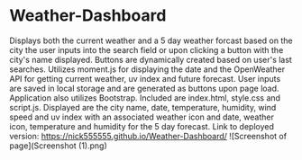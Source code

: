 # Weather-Dashboard

Displays both the current weather and a 5 day weather forcast based on the city the user inputs into the search field or upon clicking a button with the city's name displayed. Buttons are dynamically created based on user's last searches. Utilizes moment.js for displaying the date and the OpenWeather API for getting current weather, uv index and future forecast. User inputs are saved in local storage and are generated as buttons upon page load. Application also utilizes Bootstrap. Included are index.html, style.css and script.js. Displayed are the city name, date, temperature, humidity, wind speed and uv index with an associated weather icon and date, weather icon, temperature and humidity for the 5 day forecast. Link to deployed version: https://nick555555.github.io/Weather-Dashboard/
![Screenshot of page](Screenshot (1).png)